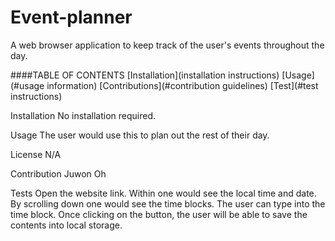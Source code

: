 # Event-planner
A web browser application to keep track of the user's events throughout the day. 


####TABLE OF CONTENTS 
[Installation](installation instructions)
[Usage](#usage information)
[Contributions](#contribution guidelines) 
[Test](#test instructions)

Installation
No installation required.

Usage
The user would use this to plan out the rest of their day.

License
N/A

Contribution
Juwon Oh

Tests
Open the website link. Within one would see the local time and date. By scrolling down one would see the time blocks. The user 
can type into the time block. Once clicking on the button, the user will be able to save the contents into local storage. 
